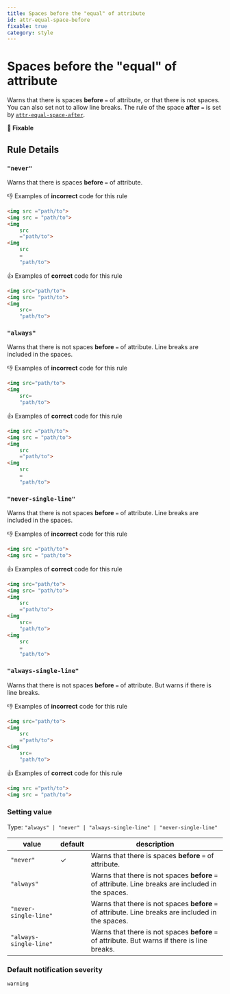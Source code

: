 ```yaml
---
title: Spaces before the "equal" of attribute
id: attr-equal-space-before
fixable: true
category: style
---
```


# Spaces before the "equal" of attribute

Warns that there is spaces **before** `=` of attribute, or that there is not spaces. You can also set not to allow line breaks. The rule of the space **after** `=` is set by [`attr-equal-space-after`](../markuplint-rule-attr-equal-space-after).

**🔧 Fixable**

## Rule Details

### `"never"`

Warns that there is spaces **before** `=` of attribute.

👎 Examples of **incorrect** code for this rule

<!-- prettier-ignore-start -->
```html
<img src ="path/to">
<img src = "path/to">
<img
	src
	="path/to">
<img
	src
	=
	"path/to">
```
<!-- prettier-ignore-end -->

👍 Examples of **correct** code for this rule

<!-- prettier-ignore-start -->
```html
<img src="path/to">
<img src= "path/to">
<img
	src=
	"path/to">
```
<!-- prettier-ignore-end -->

### `"always"`

Warns that there is not spaces **before** `=` of attribute. Line breaks are included in the spaces.

👎 Examples of **incorrect** code for this rule

<!-- prettier-ignore-start -->
```html
<img src="path/to">
<img
	src=
	"path/to">
```
<!-- prettier-ignore-end -->

👍 Examples of **correct** code for this rule

<!-- prettier-ignore-start -->
```html
<img src ="path/to">
<img src = "path/to">
<img
	src
	="path/to">
<img
	src
	=
	"path/to">
```
<!-- prettier-ignore-end -->

### `"never-single-line"`

Warns that there is not spaces **before** `=` of attribute. Line breaks are included in the spaces.

👎 Examples of **incorrect** code for this rule

<!-- prettier-ignore-start -->
```html
<img src ="path/to">
<img src = "path/to">
```
<!-- prettier-ignore-end -->

👍 Examples of **correct** code for this rule

<!-- prettier-ignore-start -->
```html
<img src="path/to">
<img src= "path/to">
<img
	src
	="path/to">
<img
	src=
	"path/to">
<img
	src
	=
	"path/to">
```
<!-- prettier-ignore-end -->

### `"always-single-line"`

Warns that there is not spaces **before** `=` of attribute. But warns if there is line breaks.

👎 Examples of **incorrect** code for this rule

<!-- prettier-ignore-start -->
```html
<img src="path/to">
<img
	src
	="path/to">
<img
	src=
	"path/to">
```
<!-- prettier-ignore-end -->

👍 Examples of **correct** code for this rule

<!-- prettier-ignore-start -->
```html
<img src ="path/to">
<img src = "path/to">
```
<!-- prettier-ignore-end -->

### Setting value

Type: `"always" | "never" | "always-single-line" | "never-single-line"`

| value                  | default | description                                                                                         |
| ---------------------- | ------- | --------------------------------------------------------------------------------------------------- |
| `"never"`              | ✓       | Warns that there is spaces **before** `=` of attribute.                                             |
| `"always"`             |         | Warns that there is not spaces **before** `=` of attribute. Line breaks are included in the spaces. |
| `"never-single-line"`  |         | Warns that there is not spaces **before** `=` of attribute. Line breaks are included in the spaces. |
| `"always-single-line"` |         | Warns that there is not spaces **before** `=` of attribute. But warns if there is line breaks.      |

### Default notification severity

`warning`
